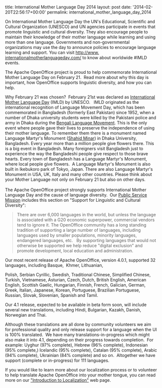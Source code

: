 title: International Mother Language Day 2014
layout: post
date: '2014-02-20T22:56:17+00:00'
permalink: international_mother_language_day_2014

<p>On International Mother Language Day the UN's Educational, Scientific and Cultural Organization (UNESCO) and UN agencies participate in events that promote linguistic and cultural diversity. They also encourage people to maintain their knowledge of their mother language while learning and using more than one language. Governments and non-governmental organizations may use the day to announce policies to encourage language learning and support. You can visit <a href="http://www.internationalmotherlanguageday.com/" target="_blank">http://www.<wbr />internationalmotherlanguageday<wbr />.com/</a> to know about worldwide #IMLD events.</p> 
  <p>The Apache OpenOffice project is proud to help commemorate International Mother Language Day on <span tabindex="0" class="aBn" data-term="goog_126708540"><span class="aQJ">February 21</span></span>. &nbsp;Read more about why this day is important, how OpenOffice supports linguistic diversity, and how you can help.</p> 
  <p>Why <span tabindex="0" class="aBn" data-term="goog_126708541"><span class="aQJ">February 21</span></span> was chosen?&nbsp; <span tabindex="0" class="aBn" data-term="goog_126708542"><span class="aQJ">February 21st</span></span> was declared as <a href="http://en.wikipedia.org/wiki/International_Mother_Language_Day">International Mother Language Day</a> (IMLD) by UNESCO. &nbsp; IMLD originated as the international recognition of Language Movement Day, which has been commemorated in Bangladesh (formerly East Pakistan) since 1952, when a number of Dhaka university students were killed by the Pakistani police and army in Dhaka during the <a href="http://en.wikipedia.org/wiki/Bengali_Language_Movement">Bengali Language Movement</a>. This is the only event where people gave their lives to preserve the independence of using their mother language. To remember them there is a monument named Language Martyr's Monument (<a href="http://en.wikipedia.org/wiki/Shaheed_Minar,_Dhaka">Shahid Minar</a>) in Dhaka University, Bangladesh. Every year more than a million people give flowers there. This is a big event in Bangladesh. Many foreigners visit Bangladesh just to experience the way the Bangladeshi people give respect to those brave hearts. Every town of Bangladesh has a Language Martyr's Monument, where local people give flowers. &nbsp;A Language Martyr's Monument is also built in Ikebukoro park of Tokyo, Japan. There are also Language Martyr's Monument in USA, UK, Italy and many other countries. Please think about your Mother Language not only on <span tabindex="0" class="aBn" data-term="goog_126708543"><span class="aQJ">February 21</span></span> but also on other days.<br /> <br />
The Apache OpenOffice project strongly supports International Mother Language Day and the cause of language diversity.&nbsp; Our <a href="http://openoffice.apache.org/mission.html">Public Service Mission</a> includes this section on &quot;Support for Linguistic and Cultural Diversity&quot;:</p> 
  <blockquote>There are over 6,000 languages in the world, but unless the language is associated 
with a G20 economic superpower, commercial vendors tend to ignore it. The 
OpenOffice community has a long standing tradition of supporting a large number 
of languages, including languages used by smaller populations, minority languages, 
endangered languages, etc.&nbsp;&nbsp; By supporting languages that would 
not otherwise be supported we help reduce &quot;digital exclusion&quot; and promote 
development, local education and administration.</blockquote> 
  <p>

Our most recent release of Apache OpenOffice, version 4.0.1, supported 32 languages, including Basque,&nbsp; 
 Khmer, 
 Lithuanian,

 Polish, 
Serbian Cyrillic, 
  Swedish,
     Traditional Chinese, Simplified Chinese,
Turkish, Vietnamese, Asturian, Czech, Dutch, British English, American English, Scottish Gaelic, Hungarian, Finnish, French, Galician, German, Greek, Italian, Japanese, Korean, Portuguese, Brazilian Portuguese, Russian, Slovak, Slovenian, Spanish and Tamil.</p> 
  <p>Our 4.1 release, expected to be available in beta form soon, will include several new translations, including Hindi, Bulgarian, Kazakh, Danish, Norwegian and Thai.</p> 
  <p>Although these translations are all done by community volunteers we aim for professional quality and only release support for a language when the UI is 100% translated.&nbsp; We have many translations-in-progress which might also make it into 4.1, depending on their progress towards completion.&nbsp; For example: Uyghur (97% complete), Hebrew (96% complete), Indonesian (95% complete,) Icelandic (95% complete), Catalan (95% complete), Arabic (94% complete), Ukrainian (84% complete) and so on.&nbsp; Altogether we have support (complete or in-progress) for 111 languages.</p> 
  <p>If you would like to learn more about our localization process or to volunteer to help translate Apache OpenOffice into your mother tongue, you can read more on our <a href="http://openoffice.apache.org/translate.html">&quot;Introduction to Localization&quot;</a> web page.</p>
